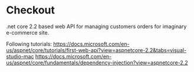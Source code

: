# Checkout

.net core 2.2 based web API for managing customers orders for imaginary e-commerce site.

Following tutorials: 
https://docs.microsoft.com/en-us/aspnet/core/tutorials/first-web-api?view=aspnetcore-2.2&tabs=visual-studio-mac
https://docs.microsoft.com/en-us/aspnet/core/fundamentals/dependency-injection?view=aspnetcore-2.2
